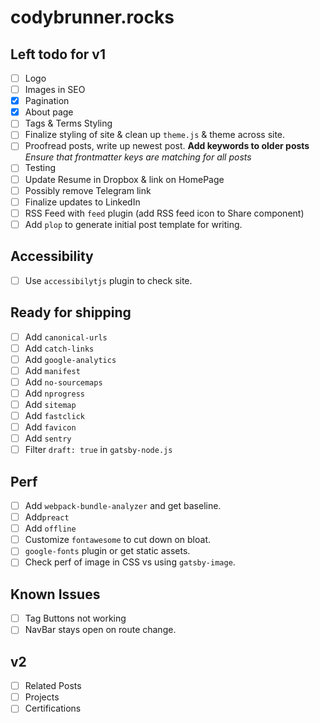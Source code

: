 # codybrunner.rocks

## Left todo for v1

* [ ] Logo
* [ ] Images in SEO
* [x] Pagination
* [x] About page
* [ ] Tags & Terms Styling
* [ ] Finalize styling of site & clean up `theme.js` & theme across site.
* [ ] Proofread posts, write up newest post. **Add keywords to older posts** _Ensure that frontmatter keys are matching for all posts_
* [ ] Testing
* [ ] Update Resume in Dropbox & link on HomePage
* [ ] Possibly remove Telegram link
* [ ] Finalize updates to LinkedIn
* [ ] RSS Feed with `feed` plugin (add RSS feed icon to Share component)
* [ ] Add `plop` to generate initial post template for writing.

## Accessibility

* [ ] Use `accessibilytjs` plugin to check site.

## Ready for shipping

* [ ] Add `canonical-urls`
* [ ] Add `catch-links`
* [ ] Add `google-analytics`
* [ ] Add `manifest`
* [ ] Add `no-sourcemaps`
* [ ] Add `nprogress`
* [ ] Add `sitemap`
* [ ] Add `fastclick`
* [ ] Add `favicon`
* [ ] Add `sentry`
* [ ] Filter `draft: true` in `gatsby-node.js`

## Perf

* [ ] Add `webpack-bundle-analyzer` and get baseline.
* [ ] Add`preact`
* [ ] Add `offline`
* [ ] Customize `fontawesome` to cut down on bloat.
* [ ] `google-fonts` plugin or get static assets.
* [ ] Check perf of image in CSS vs using `gatsby-image`.

## Known Issues

* [ ] Tag Buttons not working
* [ ] NavBar stays open on route change.

## v2

* [ ] Related Posts
* [ ] Projects
* [ ] Certifications
